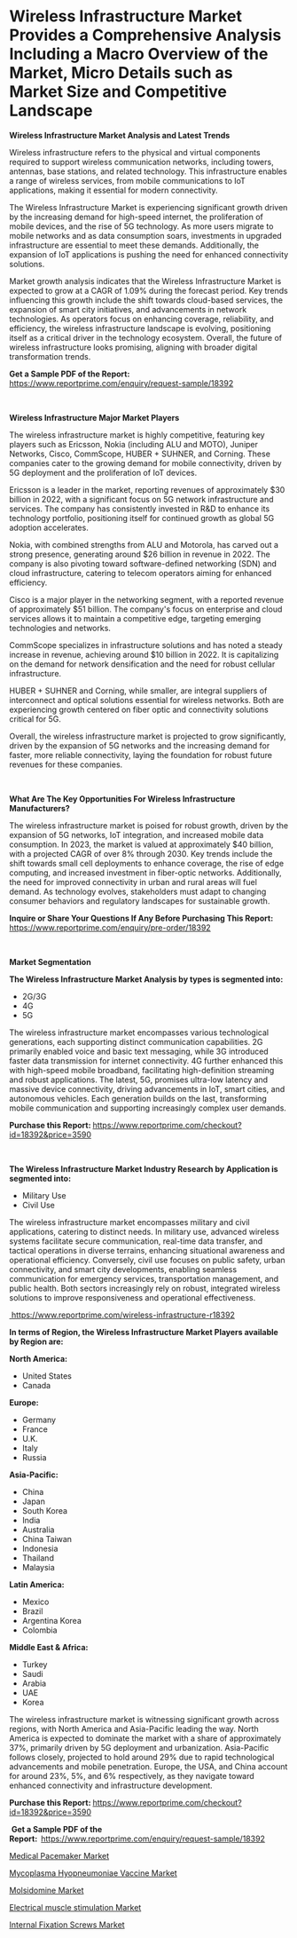 <p><h1>Wireless Infrastructure Market Provides a Comprehensive Analysis Including a Macro Overview of the Market, Micro Details such as Market Size and Competitive Landscape</h1></p><p><strong>Wireless Infrastructure Market Analysis and Latest Trends</strong></p>
<p><p>Wireless infrastructure refers to the physical and virtual components required to support wireless communication networks, including towers, antennas, base stations, and related technology. This infrastructure enables a range of wireless services, from mobile communications to IoT applications, making it essential for modern connectivity.</p><p>The Wireless Infrastructure Market is experiencing significant growth driven by the increasing demand for high-speed internet, the proliferation of mobile devices, and the rise of 5G technology. As more users migrate to mobile networks and as data consumption soars, investments in upgraded infrastructure are essential to meet these demands. Additionally, the expansion of IoT applications is pushing the need for enhanced connectivity solutions.</p><p>Market growth analysis indicates that the Wireless Infrastructure Market is expected to grow at a CAGR of 1.09% during the forecast period. Key trends influencing this growth include the shift towards cloud-based services, the expansion of smart city initiatives, and advancements in network technologies. As operators focus on enhancing coverage, reliability, and efficiency, the wireless infrastructure landscape is evolving, positioning itself as a critical driver in the technology ecosystem. Overall, the future of wireless infrastructure looks promising, aligning with broader digital transformation trends.</p></p>
<p><strong>Get a Sample PDF of the Report:&nbsp;</strong> <a href="https://www.reportprime.com/enquiry/request-sample/18392?utm_campaign=104&utm_medium=2&utm_source=Github&utm_content=ia&utm_term=21112024&utm_id=wireless-infrastructure">https://www.reportprime.com/enquiry/request-sample/18392</a></p>
<p>&nbsp;</p>
<p><strong>Wireless Infrastructure Major Market Players</strong></p>
<p><p>The wireless infrastructure market is highly competitive, featuring key players such as Ericsson, Nokia (including ALU and MOTO), Juniper Networks, Cisco, CommScope, HUBER + SUHNER, and Corning. These companies cater to the growing demand for mobile connectivity, driven by 5G deployment and the proliferation of IoT devices.</p><p>Ericsson is a leader in the market, reporting revenues of approximately $30 billion in 2022, with a significant focus on 5G network infrastructure and services. The company has consistently invested in R&D to enhance its technology portfolio, positioning itself for continued growth as global 5G adoption accelerates.</p><p>Nokia, with combined strengths from ALU and Motorola, has carved out a strong presence, generating around $26 billion in revenue in 2022. The company is also pivoting toward software-defined networking (SDN) and cloud infrastructure, catering to telecom operators aiming for enhanced efficiency.</p><p>Cisco is a major player in the networking segment, with a reported revenue of approximately $51 billion. The company's focus on enterprise and cloud services allows it to maintain a competitive edge, targeting emerging technologies and networks.</p><p>CommScope specializes in infrastructure solutions and has noted a steady increase in revenue, achieving around $10 billion in 2022. It is capitalizing on the demand for network densification and the need for robust cellular infrastructure.</p><p>HUBER + SUHNER and Corning, while smaller, are integral suppliers of interconnect and optical solutions essential for wireless networks. Both are experiencing growth centered on fiber optic and connectivity solutions critical for 5G.</p><p>Overall, the wireless infrastructure market is projected to grow significantly, driven by the expansion of 5G networks and the increasing demand for faster, more reliable connectivity, laying the foundation for robust future revenues for these companies.</p></p>
<p>&nbsp;</p>
<p><strong>What Are The Key Opportunities For Wireless Infrastructure Manufacturers?</strong></p>
<p><p>The wireless infrastructure market is poised for robust growth, driven by the expansion of 5G networks, IoT integration, and increased mobile data consumption. In 2023, the market is valued at approximately $40 billion, with a projected CAGR of over 8% through 2030. Key trends include the shift towards small cell deployments to enhance coverage, the rise of edge computing, and increased investment in fiber-optic networks. Additionally, the need for improved connectivity in urban and rural areas will fuel demand. As technology evolves, stakeholders must adapt to changing consumer behaviors and regulatory landscapes for sustainable growth.</p></p>
<p><strong>Inquire or Share Your Questions If Any Before Purchasing This Report:</strong> <a href="https://www.reportprime.com/enquiry/pre-order/18392?utm_campaign=104&utm_medium=2&utm_source=Github&utm_content=ia&utm_term=21112024&utm_id=wireless-infrastructure">https://www.reportprime.com/enquiry/pre-order/18392</a></p>
<p>&nbsp;</p>
<p><strong>Market Segmentation</strong></p>
<p><strong>The Wireless Infrastructure Market Analysis by types is segmented into:</strong></p>
<p><ul><li>2G/3G</li><li>4G</li><li>5G</li></ul></p>
<p><p>The wireless infrastructure market encompasses various technological generations, each supporting distinct communication capabilities. 2G primarily enabled voice and basic text messaging, while 3G introduced faster data transmission for internet connectivity. 4G further enhanced this with high-speed mobile broadband, facilitating high-definition streaming and robust applications. The latest, 5G, promises ultra-low latency and massive device connectivity, driving advancements in IoT, smart cities, and autonomous vehicles. Each generation builds on the last, transforming mobile communication and supporting increasingly complex user demands.</p></p>
<p><strong>Purchase this Report:&nbsp;</strong><a href="https://www.reportprime.com/checkout?id=18392&price=3590&utm_campaign=104&utm_medium=2&utm_source=Github&utm_content=ia&utm_term=21112024&utm_id=wireless-infrastructure">https://www.reportprime.com/checkout?id=18392&price=3590</a></p>
<p>&nbsp;</p>
<p><strong>The Wireless Infrastructure Market Industry Research by Application is segmented into:</strong></p>
<p><ul><li>Military Use</li><li>Civil Use</li></ul></p>
<p><p>The wireless infrastructure market encompasses military and civil applications, catering to distinct needs. In military use, advanced wireless systems facilitate secure communication, real-time data transfer, and tactical operations in diverse terrains, enhancing situational awareness and operational efficiency. Conversely, civil use focuses on public safety, urban connectivity, and smart city developments, enabling seamless communication for emergency services, transportation management, and public health. Both sectors increasingly rely on robust, integrated wireless solutions to improve responsiveness and operational effectiveness.</p></p>
<p><a href="https://www.reportprime.com/wireless-infrastructure-r18392?utm_campaign=104&utm_medium=2&utm_source=Github&utm_content=ia&utm_term=21112024&utm_id=wireless-infrastructure">&nbsp;https://www.reportprime.com/wireless-infrastructure-r18392</a></p>
<p><strong>In terms of Region, the Wireless Infrastructure Market Players available by Region are:</strong></p>
<p>
    <p> <strong> North America: </strong>
        <ul>
            <li>United States</li>
            <li>Canada</li>
        </ul>
        </p> 
    <p> <strong> Europe: </strong>
        <ul>
            <li>Germany</li>
            <li>France</li>
            <li>U.K.</li>
            <li>Italy</li>
            <li>Russia</li>
        </ul>
        </p> 
    <p> <strong> Asia-Pacific: </strong>
        <ul>
            <li>China</li>
            <li>Japan</li>
            <li>South Korea</li>
            <li>India</li>
            <li>Australia</li>
            <li>China Taiwan</li>
            <li>Indonesia</li>
            <li>Thailand</li>
            <li>Malaysia</li>
        </ul>
        </p> 
    <p> <strong> Latin America: </strong>
        <ul>
            <li>Mexico</li>
            <li>Brazil</li>
            <li>Argentina Korea</li>
            <li>Colombia</li>
        </ul>
        </p> 
    <p> <strong> Middle East & Africa: </strong>
        <ul>
            <li>Turkey</li>
            <li>Saudi</li>
            <li>Arabia</li>
            <li>UAE</li>
            <li>Korea</li>
        </ul>
    </p>
    </p>
<p><p>The wireless infrastructure market is witnessing significant growth across regions, with North America and Asia-Pacific leading the way. North America is expected to dominate the market with a share of approximately 37%, primarily driven by 5G deployment and urbanization. Asia-Pacific follows closely, projected to hold around 29% due to rapid technological advancements and mobile penetration. Europe, the USA, and China account for around 23%, 5%, and 6% respectively, as they navigate toward enhanced connectivity and infrastructure development.</p></p>
<p><strong>Purchase this Report: </strong><a href="https://www.reportprime.com/checkout?id=18392&price=3590&utm_campaign=104&utm_medium=2&utm_source=Github&utm_content=ia&utm_term=21112024&utm_id=wireless-infrastructure">https://www.reportprime.com/checkout?id=18392&price=3590</a></p>
<p>&nbsp;<strong>Get a Sample PDF of the Report:&nbsp;&nbsp;</strong><a href="https://www.reportprime.com/enquiry/request-sample/18392?utm_campaign=104&utm_medium=2&utm_source=Github&utm_content=ia&utm_term=21112024&utm_id=wireless-infrastructure">https://www.reportprime.com/enquiry/request-sample/18392</a></p>
<p><strong></strong></p>
<p><p><a href="https://www.linkedin.com/pulse/analyzing-medical-pacemaker-market-2024-2031-comprehensive-wcouc?utm_campaign=104&utm_medium=2&utm_source=Github&utm_content=ia&utm_term=21112024&utm_id=wireless-infrastructure">Medical Pacemaker Market</a></p><p><a href="https://issuu.com/reportprime-2/docs/mycoplasma-hyopneumoniae-vaccine-ma_ce1a3207f3191f?utm_campaign=104&utm_medium=2&utm_source=Github&utm_content=ia&utm_term=21112024&utm_id=wireless-infrastructure">Mycoplasma Hyopneumoniae Vaccine Market</a></p><p><a href="https://issuu.com/reportprime-2/docs/molsidomine-market-size-2030.pptx_469cdc0a3c4aa6?utm_campaign=104&utm_medium=2&utm_source=Github&utm_content=ia&utm_term=21112024&utm_id=wireless-infrastructure">Molsidomine Market</a></p><p><a href="https://www.linkedin.com/pulse/electrical-muscle-stimulation-market-overview-size-value-share-6waxe?utm_campaign=104&utm_medium=2&utm_source=Github&utm_content=ia&utm_term=21112024&utm_id=wireless-infrastructure">Electrical muscle stimulation Market</a></p><p><a href="https://www.linkedin.com/pulse/internal-fixation-screws-market-size-expanding-cagr-94-fucie?utm_campaign=104&utm_medium=2&utm_source=Github&utm_content=ia&utm_term=21112024&utm_id=wireless-infrastructure">Internal Fixation Screws Market</a></p></p>